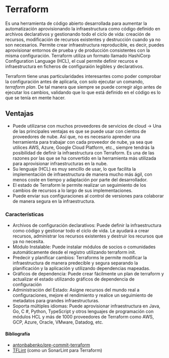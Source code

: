 # Terraform

Es una herramienta de código abierto desarrollada para aumentar la automatización aprovisionando la infraestructura como código definido en archivos declarativos y gestionando todo el ciclo de vida: creación de recursos, modificación de recursos existentes y destrucción cuando ya no son necesarios. Permite crear infraestructura reproducible, es decir, puedes aprovisionar entornos de prueba y de producción consistentes con la misma configuración. Terraform utiliza un formato llamado HashiCorp Configuration Language (HCL), el cual permite definir recuros e infraestructura en ficheros de configuraión legibles y declarativos.

Terraform tiene unas particularidades interesantes como poder comprobar la configuración antes de aplicarla, con solo ejecutar un comando, *terraform plan*. De tal manera que siempre se puede corregir algo antes de ejecutar los cambios, validando que lo que está definido en el código es lo que se tenía en mente hacer.

## Ventajas

- Puede utilizarse con muchos proveedores de servicios de cloud $\rightarrow$ Una de las principales ventajas es que se puede usar con cientos de proveedores de nube. Así que, no es necesario aprender una herramienta para trabajar con cada proveedor de nube, ya sea que utilices AWS, Azure, Google Cloud Platform, etc., siempre tendrás la posibilidad de definir la infraestructura con Terraform. Es una de las razones por las que se ha convertido en la herramienta más utilizada para aprovisionar infraestructuras en la nube.
- Su lenguaje (HCL) es muy sencillo de usar, lo que facilita la implementación de infraestructura de manera mucho más ágil, con menos coste en tiempo y adaptación por parte del desarrollador.
- El estado de Terraform le permite realizar un seguimiento de los cambios de recursos a lo largo de sus implementaciones.
- Puede enviar sus configuraciones al control de versiones para colaborar de manera segura en la infraestructura.

### Características

- Archivos de configuración declarativos: Puede definir la infraestructura como código y gestionar todo el ciclo de vida. Le ayudará a crear recursos, administrar los recursos existentes y destruir los recursos que ya no necesita.
- Módulo Instalable: Puede instalar módulos de socios o comunidades automáticamente desde el registro utilizando terraform init.
- Predecir y planificar cambios: Terraforms le permite modificar la infraestructura de manera predecible y segura separando la planificación y la aplicación y utilizando dependencias mapeadas.
- Gráficos de dependencia: Puede crear fácilmente un plan de terraform y actualizar el estado utilizando gráficos de dependencia de configuración
- Administración del Estado: Asigne recursos del mundo real a configuraciones, mejore el rendimiento y realice un seguimiento de metadatos para grandes infraestructuras.
- Soporta múltiples idiomas: Puede aprovisionar infraestructura en Java, Go, C #, Python, TypeScript y otros lenguajes de programación con módulos HCL y más de 1000 proveedores de Terraform como AWS, GCP, Azure, Oracle, VMware, Datadog, etc.

#### Bibliografía

- [antonbabenko/pre-commit-terraform](https://github.com/antonbabenko/pre-commit-terraform#1-install-dependencies)
- [TFLint](https://github.com/terraform-linters/tflint) (como un SonarLint para Terraform)